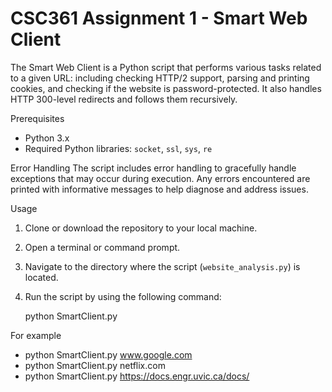 # CSC361 Assignment 1 - Smart Web Client

The Smart Web Client is a Python script that performs various tasks related to 
a given URL: including checking HTTP/2 support, parsing and printing cookies, and 
checking if the website is password-protected. It also handles HTTP 300-level redirects 
and follows them recursively.

Prerequisites
- Python 3.x
- Required Python libraries: `socket`, `ssl`, `sys`, `re`

Error Handling
The script includes error handling to gracefully handle exceptions that may occur 
during execution. Any errors encountered are printed with informative messages to 
help diagnose and address issues.

Usage
1. Clone or download the repository to your local machine.
2. Open a terminal or command prompt.
3. Navigate to the directory where the script (`website_analysis.py`) is located.
4. Run the script by using the following command:

   python SmartClient.py <url>

For example
- python SmartClient.py www.google.com
- python SmartClient.py netflix.com
- python SmartClient.py https://docs.engr.uvic.ca/docs/

